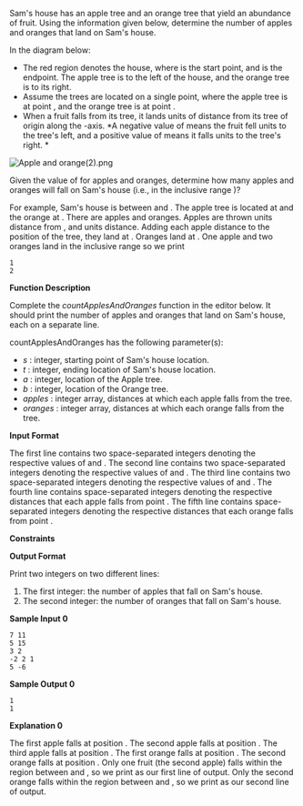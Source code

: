 Sam's house has an apple tree and an orange tree that yield an abundance of fruit. Using the information given below, determine the number of apples and oranges that land on Sam's house.

In the diagram below:

* The red region denotes the house, where  is the start point, and  is the endpoint. The apple tree is to the left of the house, and the orange tree is to its right.
* Assume the trees are located on a single point, where the apple tree is at point , and the orange tree is at point .
* When a fruit falls from its tree, it lands  units of distance from its tree of origin along the -axis. *A negative value of  means the fruit fell  units to the tree's left, and a positive value of  means it falls  units to the tree's right. *

![Apple and orange(2).png](https://s3.amazonaws.com/hr-challenge-images/25220/1474218925-f2a791d52c-Appleandorange2.png)

Given the value of  for  apples and  oranges, determine how many apples and oranges will fall on Sam's house (i.e., in the inclusive range )?

For example, Sam's house is between  and . The apple tree is located at  and the orange at . There are  apples and  oranges. Apples are thrown  units distance from , and  units distance. Adding each apple distance to the position of the tree, they land at . Oranges land at . One apple and two oranges land in the inclusive range  so we print

```
1
2
```

**Function Description**

Complete the *countApplesAndOranges* function in the editor below. It should print the number of apples and oranges that land on Sam's house, each on a separate line.

countApplesAndOranges has the following parameter(s):

* *s* : integer, starting point of Sam's house location.
* *t* : integer, ending location of Sam's house location.
* *a* : integer, location of the Apple tree.
* *b* : integer, location of the Orange tree.
* *apples* : integer array, distances at which each apple falls from the tree.
* *oranges* : integer array, distances at which each orange falls from the tree.

**Input Format**

The first line contains two space-separated integers denoting the respective values of  and .
The second line contains two space-separated integers denoting the respective values of  and .
The third line contains two space-separated integers denoting the respective values of  and .
The fourth line contains  space-separated integers denoting the respective distances that each apple falls from point .
The fifth line contains  space-separated integers denoting the respective distances that each orange falls from point .

**Constraints**

**Output Format**

Print two integers on two different lines:

1. The first integer: the number of apples that fall on Sam's house.
2. The second integer: the number of oranges that fall on Sam's house.

**Sample Input 0**

```
7 11
5 15
3 2
-2 2 1
5 -6
```

**Sample Output 0**

```
1
1
```

**Explanation 0**

The first apple falls at position .
The second apple falls at position .
The third apple falls at position .
The first orange falls at position .
The second orange falls at position .
Only one fruit (the second apple) falls within the region between  and , so we print  as our first line of output.
Only the second orange falls within the region between  and , so we print  as our second line of output.
